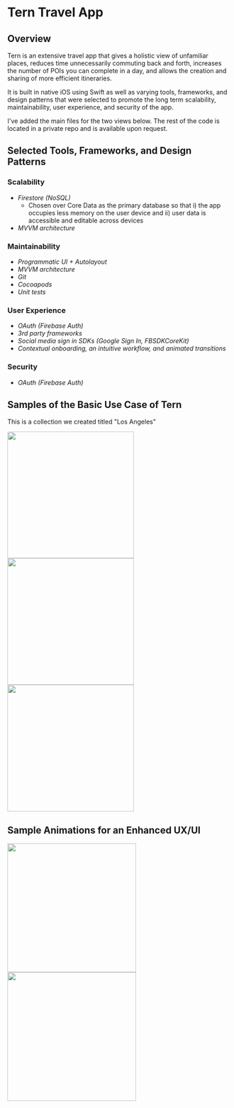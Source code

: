 # Tern Travel App

## Overview
Tern is an extensive travel app that gives a holistic view of unfamiliar places, reduces time unnecessarily commuting back and forth, increases the number of POIs you can complete in a day, and allows the creation and sharing of more efficient itineraries.

It is built in native iOS using Swift as well as varying tools, frameworks, and design patterns that were selected to promote the long term scalability, maintainability, user experience, and security of the app. 

I've added the main files for the two views below. The rest of the code is located in a private repo and is available upon request.

## Selected Tools, Frameworks, and Design Patterns 

<!-- (memory management, security, HTTP Requests), optionals, Concurrency --> 
  
### Scalability
* *Firestore (NoSQL)* 
    * Chosen over Core Data as the primary database so that i) the app occupies less memory on the user device and ii) user data is accessible and editable across devices 
* *MVVM architecture*

### Maintainability
* *Programmatic UI + Autolayout*
* *MVVM architecture*
* *Git*
* *Cocoapods*
* *Unit tests*

### User Experience
* *OAuth (Firebase Auth)*
* *3rd party frameworks*
* *Social media sign in SDKs (Google Sign In, FBSDKCoreKit)*
* *Contextual onboarding, an intuitive workflow, and animated transitions*

### Security
* *OAuth (Firebase Auth)*

## Samples of the Basic Use Case of Tern

This is a collection we created titled "Los Angeles"

<img src="https://user-images.githubusercontent.com/27001034/64585091-3ca60800-d34c-11e9-8fb0-b1824f0fcebe.png" width="285"><img src="https://user-images.githubusercontent.com/27001034/64585088-3879ea80-d34c-11e9-896b-6455e516f61e.png" width="285"><img src="https://user-images.githubusercontent.com/27001034/64585048-11231d80-d34c-11e9-853c-748df3560353.png" width="285"> 

## Sample Animations for an Enhanced UX/UI

<img src="https://user-images.githubusercontent.com/27001034/55716889-f15a8880-59ac-11e9-884e-2b7a360a55c5.gif" width="290">     <img src="https://user-images.githubusercontent.com/27001034/55716897-f4557900-59ac-11e9-972b-7ad3623bf42d.gif" width="290">
